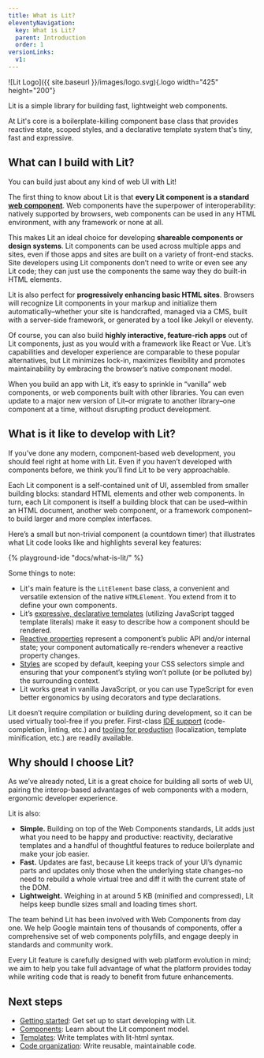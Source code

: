 ```yaml
---
title: What is Lit?
eleventyNavigation:
  key: What is Lit?
  parent: Introduction
  order: 1
versionLinks:
  v1:
---
```


![Lit Logo]({{ site.baseurl }}/images/logo.svg){.logo width="425" height="200"}

Lit is a simple library for building fast, lightweight web components.

At Lit's core is a boilerplate-killing component base class that provides reactive state, scoped styles, and a declarative template system that's tiny, fast and expressive.

## What can I build with Lit?

You can build just about any kind of web UI with Lit!

The first thing to know about Lit is that **every Lit component is a standard [web component](https://developer.mozilla.org/en-US/docs/Web/Web_Components)**. Web components have the superpower of interoperability: natively supported by browsers, web components can be used in any HTML environment, with any framework or none at all.

This makes Lit an ideal choice for developing **shareable components or design systems**. Lit components can be used across multiple apps and sites, even if those apps and sites are built on a variety of front-end stacks. Site developers using Lit components don’t need to write or even see any Lit code; they can just use the components the same way they do built-in HTML elements.

Lit is also perfect for **progressively enhancing basic HTML sites**. Browsers will recognize Lit components in your markup and initialize them automatically–whether your site is handcrafted, managed via a CMS, built with a server-side framework, or generated by a tool like Jekyll or eleventy.

Of course, you can also build **highly interactive, feature-rich apps** out of Lit components, just as you would with a framework like React or Vue. Lit’s capabilities and developer experience are comparable to these popular alternatives, but Lit minimizes lock-in, maximizes flexibility and promotes maintainability by embracing the browser’s native component model.

When you build an app with Lit, it’s easy to sprinkle in “vanilla” web components, or web components built with other libraries. You can even update to a major new version of Lit–or migrate to another library–one component at a time, without disrupting product development.

## What is it like to develop with Lit?

If you’ve done any modern, component-based web development, you should feel right at home with Lit. Even if you haven’t developed with components before, we think you’ll find Lit to be very approachable.

Each Lit component is a self-contained unit of UI, assembled from smaller building blocks: standard HTML elements and other web components. In turn, each Lit component is itself a building block that can be used–within an HTML document, another web component, or a framework component–to build larger and more complex interfaces.

Here’s a small but non-trivial component (a countdown timer) that illustrates what Lit code looks like and highlights several key features:

{% playground-ide "docs/what-is-lit/" %}

Some things to note:

* Lit's main feature is the `LitElement` base class, a convenient and versatile extension of the native `HTMLElement`. You extend from it to define your own components.
* Lit’s [expressive, declarative templates](/docs/v2/templates/overview/) (utilizing JavaScript tagged template literals) make it easy to describe how a component should be rendered.
* [Reactive properties](/docs/v2/components/properties/) represent a component’s public API and/or internal state; your component automatically re-renders whenever a reactive property changes.
* [Styles](/docs/v2/components/styles) are scoped by default, keeping your CSS selectors simple and ensuring that your component’s styling won’t pollute (or be polluted by) the surrounding context.
* Lit works great in vanilla JavaScript, or you can use TypeScript for even better ergonomics by using decorators and type declarations.

Lit doesn’t require compilation or building during development, so it can be used virtually tool-free if you prefer. First-class [IDE support](/docs/v2/tools/development/#ide-plugins) (code-completion, linting, etc.) and [tooling for production](/docs/v2/tools/production/) (localization, template minification, etc.) are readily available.

## Why should I choose Lit?

As we’ve already noted, Lit is a great choice for building all sorts of web UI, pairing the interop-based advantages of web components with a modern, ergonomic developer experience.

Lit is also:

* **Simple.** Building on top of the Web Components standards, Lit adds just what you need to be happy and productive: reactivity, declarative templates and a handful of thoughtful features to reduce boilerplate and make your job easier.
* **Fast.** Updates are fast, because Lit keeps track of your UI’s dynamic parts and updates only those when the underlying state changes–no need to rebuild a whole virtual tree and diff it with the current state of the DOM.
* **Lightweight.** Weighing in at around 5 KB (minified and compressed), Lit helps keep bundle sizes small and loading times short.

The team behind Lit has been involved with Web Components from day one. We help Google maintain tens of thousands of components, offer a comprehensive set of web components polyfills, and engage deeply in standards and community work.

Every Lit feature is carefully designed with web platform evolution in mind; we aim to help you take full advantage of what the platform provides today while writing code that is ready to benefit from future enhancements.

## Next steps

* [Getting started](/docs/v2/getting-started/): Get set up to start developing with Lit.
* [Components](/docs/v2/components/overview/): Learn about the Lit component model.
* [Templates](/docs/v2/templates/overview/): Write templates with lit-html syntax.
* [Code organization](/docs/v2/composition/overview/): Write reusable, maintainable code.

